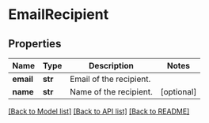 # EmailRecipient

## Properties
Name | Type | Description | Notes
------------ | ------------- | ------------- | -------------
**email** | **str** | Email of the recipient. | 
**name** | **str** | Name of the recipient. | [optional] 

[[Back to Model list]](../README.md#documentation-for-models) [[Back to API list]](../README.md#documentation-for-api-endpoints) [[Back to README]](../README.md)


